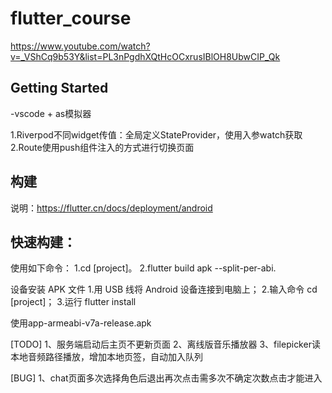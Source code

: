 # flutter_course
https://www.youtube.com/watch?v=_VShCq9b53Y&list=PL3nPgdhXQtHcOCxrusIBlOH8UbwCIP_Qk

## Getting Started

-vscode + as模拟器

1.Riverpod不同widget传值：全局定义StateProvider，使用入参watch获取
2.Route使用push组件注入的方式进行切换页面

## 构建
说明：https://flutter.cn/docs/deployment/android

## 快速构建：
使用如下命令：
1.cd [project]。
2.flutter build apk --split-per-abi.

设备安装 APK 文件
1.用 USB 线将 Android 设备连接到电脑上；
2.输入命令 cd [project]；
3.运行 flutter install

使用app-armeabi-v7a-release.apk

[TODO]
1、服务端启动后主页不更新页面
2、离线版音乐播放器
3、filepicker读本地音频路径播放，增加本地页签，自动加入队列

[BUG]
1、chat页面多次选择角色后退出再次点击需多次不确定次数点击才能进入